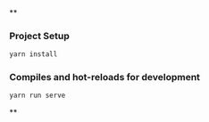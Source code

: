 **
### Project Setup

```bash
yarn install
```

### Compiles and hot-reloads for development

```bash
yarn run serve
```
**
